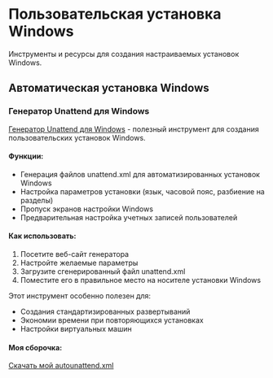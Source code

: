 # Пользовательская установка Windows

Инструменты и ресурсы для создания настраиваемых установок Windows.

## Автоматическая установка Windows

### Генератор Unattend для Windows

[Генератор Unattend для Windows](https://schneegans.de/windows/unattend-generator/) - полезный инструмент для создания пользовательских установок Windows.

#### Функции:

- Генерация файлов unattend.xml для автоматизированных установок Windows
- Настройка параметров установки (язык, часовой пояс, разбиение на разделы)
- Пропуск экранов настройки Windows
- Предварительная настройка учетных записей пользователей

#### Как использовать:

1. Посетите веб-сайт генератора
2. Настройте желаемые параметры
3. Загрузите сгенерированный файл unattend.xml
4. Поместите его в правильное место на носителе установки Windows

Этот инструмент особенно полезен для:

- Создания стандартизированных развертываний
- Экономии времени при повторяющихся установках
- Настройки виртуальных машин

#### Моя сборочка:

[Скачать мой autounattend.xml](blob:https://github.com/abd17dbb-77b0-4ea4-a40e-d600e4313b9d)
